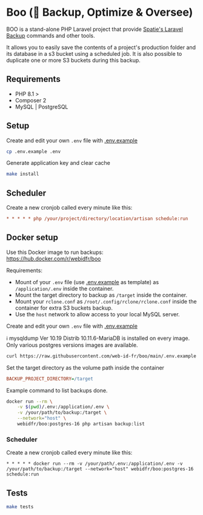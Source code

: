 # Boo (👻 Backup, Optimize & Oversee)

BOO is a stand-alone PHP Laravel project that provide [Spatie's Laravel Backup](https://github.com/spatie/laravel-backup) commands and other tools.

It allows you to easily save the contents of a project's production folder and its database in a s3 bucket using a scheduled job.
It is also possible to duplicate one or more S3 buckets during this backup.

## Requirements

* PHP 8.1 >
* Composer 2
* MySQL | PostgreSQL

## Setup

Create and edit your own `.env` file with [.env.example](.env.example)

```bash
cp .env.example .env
```

Generate application key and clear cache

```bash
make install
```

## Scheduler

Create a new cronjob called every minute like this:

```ini
* * * * * php /your/project/directory/location/artisan schedule:run
```

## Docker setup

Use this Docker image to run backups: https://hub.docker.com/r/webidfr/boo

Requirements:

- Mount of your `.env` file (use [.env.example](.env.example) as template) as `/application/.env` inside the container.
- Mount the target directory to backup as `/target` inside the container.
- Mount your `rclone.conf` as `/root/.config/rclone/rclone.conf` inside the container for extra S3 buckets backup.
- Use the `host` network to allow access to your local MySQL server.

Create and edit your own `.env` file with [.env.example](.env.example)

ℹ️ mysqldump Ver 10.19 Distrib 10.11.6-MariaDB is installed on every image. Only various postgres versions images are available.

```bash
curl https://raw.githubusercontent.com/web-id-fr/boo/main/.env.example --output .env
```

Set the target directory as the volume path inside the container

```ini
BACKUP_PROJECT_DIRECTORY=/target
```

Example command to list backups done.

```bash
docker run --rm \
    -v $(pwd)/.env:/application/.env \
    -v /your/path/to/backup:/target \
    --network="host" \
    webidfr/boo:postgres-16 php artisan backup:list
```

### Scheduler

Create a new cronjob called every minute like this:

```
* * * * * docker run --rm -v /your/path/.env:/application/.env -v /your/path/to/backup:/target --network="host" webidfr/boo:postgres-16 schedule:run
```

## Tests

```bash
make tests
```

